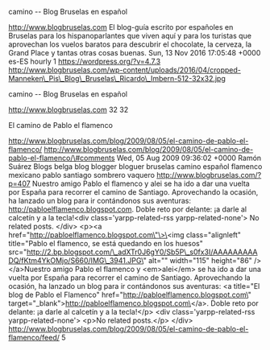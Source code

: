 camino -- Blog Bruselas en español

http://www.blogbruselas.com El blog-guía escrito por españoles en
Bruselas para los hispanoparlantes que viven aquí y para los turistas
que aprovechan los vuelos baratos para descubrir el chocolate, la
cerveza, la Grand Place y tantas otras cosas buenas. Sun, 13 Nov 2016
17:05:48 +0000 es-ES hourly 1 https://wordpress.org/?v=4.7.3
http://www.blogbruselas.com/wp-content/uploads/2016/04/cropped-Manneken\_Pis\_Blog\_Bruselas\_Ricardo\_Imbern-512-32x32.jpg

camino -- Blog Bruselas en español

http://www.blogbruselas.com 32 32

El camino de Pablo el flamenco

http://www.blogbruselas.com/blog/2009/08/05/el-camino-de-pablo-el-flamenco/
http://www.blogbruselas.com/blog/2009/08/05/el-camino-de-pablo-el-flamenco/\#comments
Wed, 05 Aug 2009 09:36:02 +0000 Ramón Suárez Blogs belga blog blogger
bloguer bruselas camino español flamenco mexicano pablo santiago
sombrero vaquero http://www.blogbruselas.com/?p=407 Nuestro amigo Pablo
el flamenco y alei se ha ido a dar una vuelta por España para recorrer
el camino de Santiago. Aprovechando la ocasión, ha lanzado un blog para
ir contándonos sus aventuras: http://pabloelflamenco.blogspot.com. Doble
reto por delante: ¡a darle al calcetín y a la tecla!\<div
class=\'yarpp-related-rss yarpp-related-none\'\> No related posts.
\</div\> \<p\>\<a href=\"http://pabloelflamenco.blogspot.com\"\>\<img
class=\"alignleft\" title=\"Pablo el flamenco, se está quedando en los
huesos\"
src=\"http://2.bp.blogspot.com/\_adXTr0J6gY0/Sb5P\_s0fx3I/AAAAAAAAADQ/fKtm4YkOMjo/S660/IMG\_3941.JPG\"
alt=\"\" width=\"115\" height=\"86\" /\>\</a\>Nuestro amigo Pablo el
flamenco y \<em\>alei\</em\> se ha ido a dar una vuelta por España para
recorrer el camino de Santiago. Aprovechando la ocasión, ha lanzado un
blog para ir contándonos sus aventuras: \<a title=\"El blog de Pablo el
Flamenco\" href=\"http://pabloelflamenco.blogspot.com\"
target=\"\_blank\"\>http://pabloelflamenco.blogspot.com\</a\>. Doble
reto por delante: ¡a darle al calcetín y a la tecla!\</p\> \<div
class=\'yarpp-related-rss yarpp-related-none\'\> \<p\>No related
posts.\</p\> \</div\>
http://www.blogbruselas.com/blog/2009/08/05/el-camino-de-pablo-el-flamenco/feed/
5

